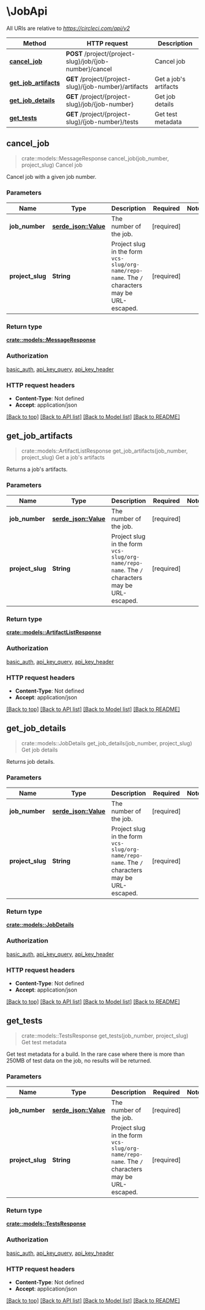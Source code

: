 # \JobApi

All URIs are relative to *https://circleci.com/api/v2*

Method | HTTP request | Description
------------- | ------------- | -------------
[**cancel_job**](JobApi.md#cancel_job) | **POST** /project/{project-slug}/job/{job-number}/cancel | Cancel job
[**get_job_artifacts**](JobApi.md#get_job_artifacts) | **GET** /project/{project-slug}/{job-number}/artifacts | Get a job's artifacts
[**get_job_details**](JobApi.md#get_job_details) | **GET** /project/{project-slug}/job/{job-number} | Get job details
[**get_tests**](JobApi.md#get_tests) | **GET** /project/{project-slug}/{job-number}/tests | Get test metadata



## cancel_job

> crate::models::MessageResponse cancel_job(job_number, project_slug)
Cancel job

Cancel job with a given job number.

### Parameters


Name | Type | Description  | Required | Notes
------------- | ------------- | ------------- | ------------- | -------------
**job_number** | [**serde_json::Value**](.md) | The number of the job. | [required] |
**project_slug** | **String** | Project slug in the form `vcs-slug/org-name/repo-name`. The `/` characters may be URL-escaped. | [required] |

### Return type

[**crate::models::MessageResponse**](MessageResponse.md)

### Authorization

[basic_auth](../README.md#basic_auth), [api_key_query](../README.md#api_key_query), [api_key_header](../README.md#api_key_header)

### HTTP request headers

- **Content-Type**: Not defined
- **Accept**: application/json

[[Back to top]](#) [[Back to API list]](../README.md#documentation-for-api-endpoints) [[Back to Model list]](../README.md#documentation-for-models) [[Back to README]](../README.md)


## get_job_artifacts

> crate::models::ArtifactListResponse get_job_artifacts(job_number, project_slug)
Get a job's artifacts

Returns a job's artifacts.

### Parameters


Name | Type | Description  | Required | Notes
------------- | ------------- | ------------- | ------------- | -------------
**job_number** | [**serde_json::Value**](.md) | The number of the job. | [required] |
**project_slug** | **String** | Project slug in the form `vcs-slug/org-name/repo-name`. The `/` characters may be URL-escaped. | [required] |

### Return type

[**crate::models::ArtifactListResponse**](ArtifactListResponse.md)

### Authorization

[basic_auth](../README.md#basic_auth), [api_key_query](../README.md#api_key_query), [api_key_header](../README.md#api_key_header)

### HTTP request headers

- **Content-Type**: Not defined
- **Accept**: application/json

[[Back to top]](#) [[Back to API list]](../README.md#documentation-for-api-endpoints) [[Back to Model list]](../README.md#documentation-for-models) [[Back to README]](../README.md)


## get_job_details

> crate::models::JobDetails get_job_details(job_number, project_slug)
Get job details

Returns job details.

### Parameters


Name | Type | Description  | Required | Notes
------------- | ------------- | ------------- | ------------- | -------------
**job_number** | [**serde_json::Value**](.md) | The number of the job. | [required] |
**project_slug** | **String** | Project slug in the form `vcs-slug/org-name/repo-name`. The `/` characters may be URL-escaped. | [required] |

### Return type

[**crate::models::JobDetails**](Job_Details.md)

### Authorization

[basic_auth](../README.md#basic_auth), [api_key_query](../README.md#api_key_query), [api_key_header](../README.md#api_key_header)

### HTTP request headers

- **Content-Type**: Not defined
- **Accept**: application/json

[[Back to top]](#) [[Back to API list]](../README.md#documentation-for-api-endpoints) [[Back to Model list]](../README.md#documentation-for-models) [[Back to README]](../README.md)


## get_tests

> crate::models::TestsResponse get_tests(job_number, project_slug)
Get test metadata

Get test metadata for a build. In the rare case where there is more than 250MB of test data on the job, no results will be returned.

### Parameters


Name | Type | Description  | Required | Notes
------------- | ------------- | ------------- | ------------- | -------------
**job_number** | [**serde_json::Value**](.md) | The number of the job. | [required] |
**project_slug** | **String** | Project slug in the form `vcs-slug/org-name/repo-name`. The `/` characters may be URL-escaped. | [required] |

### Return type

[**crate::models::TestsResponse**](TestsResponse.md)

### Authorization

[basic_auth](../README.md#basic_auth), [api_key_query](../README.md#api_key_query), [api_key_header](../README.md#api_key_header)

### HTTP request headers

- **Content-Type**: Not defined
- **Accept**: application/json

[[Back to top]](#) [[Back to API list]](../README.md#documentation-for-api-endpoints) [[Back to Model list]](../README.md#documentation-for-models) [[Back to README]](../README.md)

